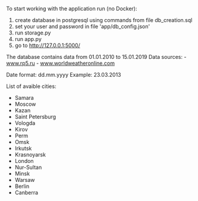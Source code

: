 To start working with the application run (no Docker):
  1. create database in postgresql using commands from file db_creation.sql
  2. set your user and password in file 'app/db_config.json'  
  3. run storage.py
  4. run app.py
  5. go to http://127.0.0.1:5000/


The database contains data from 01.01.2010 to 15.01.2019
Data sources: 
	- www.rp5.ru
	- www.worldweatheronline.com

Date format: dd.mm.yyyy
Example: 23.03.2013

List of avaible cities:
- Samara 
- Moscow
- Kazan
- Saint Petersburg
- Vologda
- Kirov
- Perm
- Omsk
- Irkutsk
- Krasnoyarsk
- London
- Nur-Sultan
- Minsk
- Warsaw
- Berlin
- Canberra
